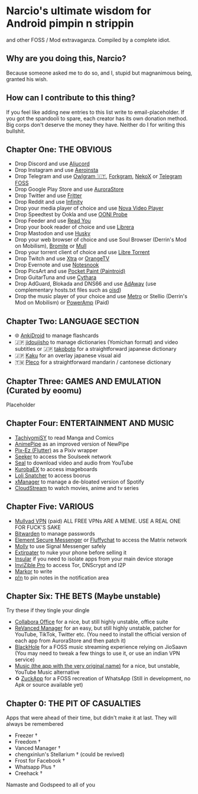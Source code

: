 # Narcio's ultimate wisdom for Android pimpin n strippin
and other FOSS / Mod extravaganza. Compiled by a complete idiot.

## Why are you doing this, Narcio?
Because someone asked me to do so, and I, stupid but magnanimous being, granted his wish.

## How can I contribute to this thing?
If you feel like adding new entries to this list write to email-placeholder. If you got the spandooli to spare, each creator has its own donation method. Big corps don't deserve the money they have. Neither do I for writing this bullshit.

## Chapter One: THE OBVIOUS
- Drop Discord and use [Aliucord](https://github.com/Aliucord/Aliucord)
- Drop Instagram and use [Aeroinsta](https://aeroinsta.com/)
- Drop Telegram and use [Owlgram 🇮🇹](https://owlgram.org/), [Forkgram](https://github.com/Forkgram/TelegramAndroid), [NekoX](https://github.com/NekoX-Dev/NekoX) or [Telegram FOSS](https://github.com/Telegram-FOSS-Team/Telegram-FOSS)
- Drop Google Play Store and use [AuroraStore](https://auroraoss.com/)
- Drop Twitter and use [Fritter](https://fritter.cc/)
- Drop Reddit and use [Infinity](https://github.com/Docile-Alligator/Infinity-For-Reddit)
- Drop your media player of choice and use [Nova Video Player](https://github.com/nova-video-player/aos-AVP)
- Drop Speedtest by Ookla and use [OONI Probe](https://ooni.org/)
- Drop Feeder and use [Read You](https://github.com/Ashinch/ReadYou)
- Drop your book reader of choice and use [Librera](https://librera.mobi/)
- Drop Mastodon and use [Husky](https://git.sr.ht/~captainepoch/husky)
- Drop your web browser of choice and use Soul Browser (Derrin's Mod on Mobilism), [Bromite](https://www.bromite.org/) or [Mull](https://github.com/Divested-Mobile/Mull-Fenix) 
- Drop your torrent client of choice and use [Libre Torrent](https://github.com/proninyaroslav/libretorrent)
- Drop Twitch and use [Xtra](https://github.com/AndreyAsadchy/Xtra) or [OrangeTV](https://gitlab.com/twitchmod/orange-tv)
- Drop Evernote and use [Notesnook](https://notesnook.com/downloads/)
- Drop PicsArt and use [Pocket Paint (Paintroid)](https://github.com/Catrobat/Paintroid)
- Drop GuitarTuna and use [Cythara](https://f-droid.org/packages/com.github.cythara/)
- Drop AdGuard, Blokada and DNS66 and use [AdAway](https://adaway.org/) (use complementary hosts.txt files such as [oisd](https://hosts.oisd.nl/))
- Drop the music player of your choice and use [Metro](https://github.com/MuntashirAkon/Metro) or Stellio (Derrin's Mod on Mobilism) or [PowerAmp](https://powerampapp.com/) (Paid)

## Chapter Two: LANGUAGE SECTION

- 🌐 [AnkiDroid](https://github.com/ankidroid/Anki-Android) to manage flashcards
- 🇯🇵 [jidoujisho](https://github.com/lrorpilla/jidoujisho) to manage dictionaries (Yomichan format) and video subtitles or 🇯🇵 [takoboto](https://takoboto.jp/apps/) for a straightforward japanese dictionary
- 🇯🇵 [Kaku](https://kaku.fuwafuwa.ca/) for an overlay japanese visual aid
- 🇹🇼 [Pleco](https://pleco.com/getandroid) for a straightforward mandarin / cantonese dictionary

## Chapter Three: GAMES AND EMULATION (Curated by eoomu)
Placeholder

## Chapter Four: ENTERTAINMENT AND MUSIC

- [TachiyomiSY](https://github.com/jobobby04/TachiyomiSY) to read Manga and Comics
- [AnimePipe](https://github.com/InfinityLoop1309/AnimePipe) as an improved version of NewPipe
- [Pix-Ez (Flutter)](https://github.com/Notsfsssf/pixez-flutter) as a Pixiv wrapper
- [Seeker](https://github.com/jackBonadies/SeekerAndroid) to access the Soulseek network
- [Seal](https://github.com/JunkFood02/Seal) to download video and audio from YouTube
- [KurobaEX](https://github.com/K1rakishou/Kuroba-Experimental) to access imageboards
- [Loli Snatcher](https://github.com/NO-ob/LoliSnatcher_Droid) to access boorus
- [xManager](https://xmanagerapp.com/) to manage a de-bloated version of Spotify
- [CloudStream](https://github.com/recloudstream/cloudstream) to watch movies, anime and tv series

## Chapter Five: VARIOUS

- [Mullvad VPN](https://mullvad.net) (paid)  ALL FREE VPNs ARE A MEME. USE A REAL ONE FOR FUCK'S SAKE
- [Bitwarden](https://bitwarden.com/) to manage passwords
- [Element Secure Messenger](https://element.io/) or [Fluffychat](https://fluffychat.im/) to access the Matrix network
- [Molly](https://molly.im/) to use Signal Messenger safely
- [Extirpater](https://github.com/Divested-Mobile/Extirpater) to nuke your phone before selling it
- [Insular](https://secure-system.gitlab.io/Insular/) if you need to isolate apps from your main device storage
- [InviZible Pro](https://invizible.net/en/) to access Tor, DNScrypt and I2P
- [Markor](https://github.com/gsantner/markor) to write
- [p!n](https://github.com/nproth/pin) to pin notes in the notification area

## Chapter Six: THE BETS (Maybe unstable)
Try these if they tingle your dingle

- [Collabora Office](https://www.collaboraoffice.com/solutions/collabora-office-android-ios/) for a nice, but still highly unstable, office suite
- [ReVanced Manager](https://github.com/revanced/revanced-manager) for an easy, but still highly unstable, patcher for YouTube, TikTok, Twitter etc. (You need to install the official version of each app from AuroraStore and then patch it)
- [BlackHole](https://github.com/Sangwan5688/BlackHole) for a FOSS music streaming experience relying on JioSaavn (You may need to tweak a few things to use it, or use an indian VPN service)
- [Music (the app with the very original name)](https://github.com/z-huang/music) for a nice, but unstable, YouTube Music alternative
- ♻ [ZuckApp](https://github.com/fym35/ZuckApp) for a FOSS recreation of WhatsApp (Still in development, no Apk or source available yet)

## Chapter 0: THE PIT OF CASUALTIES
Apps that were ahead of their time, but didn't make it at last. They will always be remembered

- Freezer †
- Freedom †
- Vanced Manager †
- chengxinlun's Stellarium † (could be revived)
- Frost for Facebook †
- Whatsapp Plus †
- Creehack †

Namaste and Godspeed to all of you

